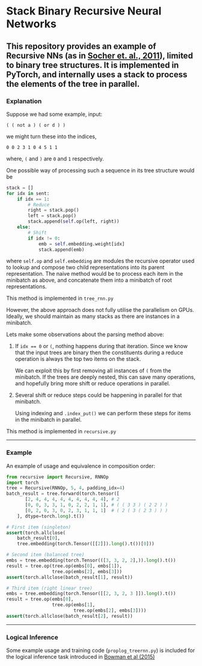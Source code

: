 # Stack Binary Recursive Neural Networks 

This repository provides an example of Recursive NNs
(as in [Socher et. al., 2011](https://nlp.stanford.edu/pubs/SocherLinNgManning_ICML2011.pdf)),
limited to binary tree structures.
It is implemented in PyTorch, and internally uses a stack to process the
elements of the tree in parallel.
---
### Explanation
Suppose we had some example, input:
```
( ( not a ) ( or d ) )
```

we might turn these into the indices,
```
0 0 2 3 1 0 4 5 1 1
```
where, `(` and `)` are `0` and `1` respectively.

One possible way of processing such a sequence in its tree structure would be
```python
stack = []
for idx in sent:
    if idx == 1:
        # Reduce
        right = stack.pop()
        left = stack.pop()
        stack.append(self.op(left, right))
    else:
        # Shift
        if idx != 0:
            emb = self.embedding.weight[idx]
            stack.append(emb)
```
where `self.op` and  `self.embedding` are modules the recursive operator used to
lookup and compose two child representations into its parent representation.
The naive method would be to process each item in the minibatch as above, and
concatenate them into a minibatch of root representations. 

This method is implemented in `tree_rnn.py`

However, the above approach does not fully utilise the parallelism on GPUs.
Ideally, we should maintain as many stacks as there are instances in a minibatch.

Lets make some observations about the parsing method above:
1. If `idx == 0` or `(`, nothing happens during that iteration. Since we know that the input trees
   are binary then the constituents during a reduce operation is always the top two items on the
   stack.
   
   We can exploit this by first removing all instances of `(` from the minibatch.
   If the trees are deeply nested, this can save many operations, and hopefully 
   bring more shift or reduce operations in parallel.
   
2. Several shift or reduce steps could be happening in parallel for that minibatch.
   
   Using indexing and `.index_put()` we can perform these steps for items in the
   minibatch in parallel.

This method is implemented in `recursive.py`

---

### Example
An example of usage and equivalence in composition order:
```python
from recursive import Recursive, RNNOp
import torch
tree = Recursive(RNNOp, 5, 4, padding_idx=4)
batch_result = tree.forward(torch.tensor([
       [2, 4, 4, 4, 4, 4, 4, 4, 4, 4], # 2 
       [0, 0, 3, 3, 1, 0, 2, 2, 1, 1], # ( ( 3 3 ) ( 2 2 ) )
       [0, 2, 0, 3, 0, 2, 3, 1, 1, 1]  # ( 2 ( 3 ( 2 3 ) ) )
    ], dtype=torch.long).t())

# First item (singleton)
assert(torch.allclose(
    batch_result[0],
    tree.embedding(torch.Tensor([[2]]).long().t())[0]))

# Second item (balanced tree)
embs = tree.embedding(torch.Tensor(([3, 3, 2, 2],)).long().t())
result = tree.op(tree.op(embs[0], embs[1]),
                 tree.op(embs[2], embs[3]))
assert(torch.allclose(batch_result[1], result))

# Third item (right linear tree)
embs = tree.embedding(torch.Tensor([[2, 3, 2, 3 ]]).long().t())
result = tree.op(embs[0],
                 tree.op(embs[1],
                         tree.op(embs[2], embs[3])))
assert(torch.allclose(batch_result[2], result))
```

---
### Logical Inference
Some example usage and training code (`proplog_treernn.py`) is included for the logical inference task introduced in [Bowman et al (2015)](https://arxiv.org/pdf/1506.04834.pdf)

